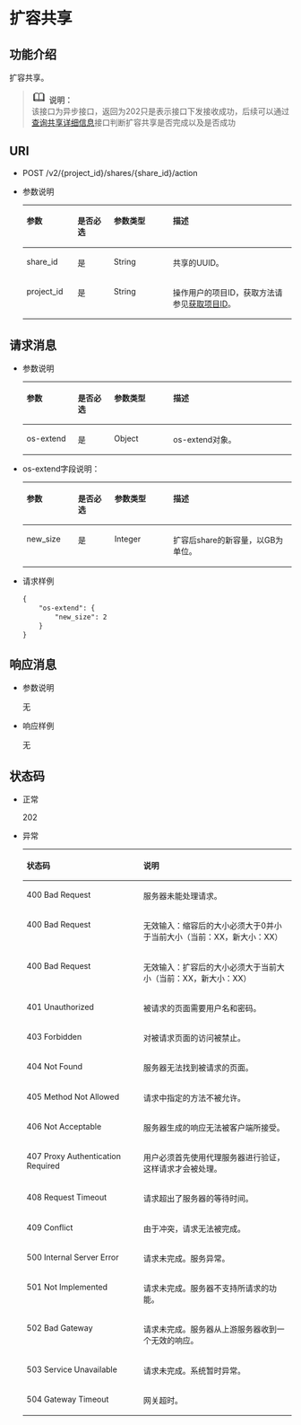 # 扩容共享<a name="zh-cn_topic_0076922221"></a>

## 功能介绍<a name="s4f6c8c4d908b42c684eb84e837062288"></a>

扩容共享。

>![](public_sys-resources/icon-note.gif) **说明：**   
>该接口为异步接口，返回为202只是表示接口下发接收成功，后续可以通过[查询共享详细信息](查询共享详细信息.md)接口判断扩容共享是否完成以及是否成功  

## URI<a name="sd7de213608b64be19fc069d3ed492035"></a>

-   POST /v2/\{project\_id\}/shares/\{share\_id\}/action
-   参数说明

    <a name="zh-cn_topic_0076901182_table45001781"></a>
    <table><thead align="left"><tr id="zh-cn_topic_0076901182_row42052973"><th class="cellrowborder" valign="top" width="18.96%" id="mcps1.1.5.1.1"><p id="p17124101410431"><a name="p17124101410431"></a><a name="p17124101410431"></a>参数</p>
    </th>
    <th class="cellrowborder" valign="top" width="13.489999999999998%" id="mcps1.1.5.1.2"><p id="p1612415146430"><a name="p1612415146430"></a><a name="p1612415146430"></a>是否必选</p>
    </th>
    <th class="cellrowborder" valign="top" width="21.93%" id="mcps1.1.5.1.3"><p id="p312416148432"><a name="p312416148432"></a><a name="p312416148432"></a>参数类型</p>
    </th>
    <th class="cellrowborder" valign="top" width="45.62%" id="mcps1.1.5.1.4"><p id="p3124181464318"><a name="p3124181464318"></a><a name="p3124181464318"></a>描述</p>
    </th>
    </tr>
    </thead>
    <tbody><tr id="zh-cn_topic_0076901182_row33631540"><td class="cellrowborder" valign="top" width="18.96%" headers="mcps1.1.5.1.1 "><p id="aedfbfdb579c44e8999a6b19f0c120f21"><a name="aedfbfdb579c44e8999a6b19f0c120f21"></a><a name="aedfbfdb579c44e8999a6b19f0c120f21"></a>share_id</p>
    </td>
    <td class="cellrowborder" valign="top" width="13.489999999999998%" headers="mcps1.1.5.1.2 "><p id="a3121e3e565c84c5c9a278230940473b8"><a name="a3121e3e565c84c5c9a278230940473b8"></a><a name="a3121e3e565c84c5c9a278230940473b8"></a>是</p>
    </td>
    <td class="cellrowborder" valign="top" width="21.93%" headers="mcps1.1.5.1.3 "><p id="ab2a72bed03004193a29602dddc423715"><a name="ab2a72bed03004193a29602dddc423715"></a><a name="ab2a72bed03004193a29602dddc423715"></a>String</p>
    </td>
    <td class="cellrowborder" valign="top" width="45.62%" headers="mcps1.1.5.1.4 "><p id="a4dc199fc384e446b91b4c696aba10de2"><a name="a4dc199fc384e446b91b4c696aba10de2"></a><a name="a4dc199fc384e446b91b4c696aba10de2"></a><span>共享的UUID。</span></p>
    </td>
    </tr>
    <tr id="zh-cn_topic_0076901182_row52334961"><td class="cellrowborder" valign="top" width="18.96%" headers="mcps1.1.5.1.1 "><p id="a13d92d0f99b64184bf787c5aaaf08e68"><a name="a13d92d0f99b64184bf787c5aaaf08e68"></a><a name="a13d92d0f99b64184bf787c5aaaf08e68"></a>project_id</p>
    </td>
    <td class="cellrowborder" valign="top" width="13.489999999999998%" headers="mcps1.1.5.1.2 "><p id="addb93471cf8f4e28868bab4ff0e872c1"><a name="addb93471cf8f4e28868bab4ff0e872c1"></a><a name="addb93471cf8f4e28868bab4ff0e872c1"></a>是</p>
    </td>
    <td class="cellrowborder" valign="top" width="21.93%" headers="mcps1.1.5.1.3 "><p id="a582ca5c66a514507a75aca16841d8b47"><a name="a582ca5c66a514507a75aca16841d8b47"></a><a name="a582ca5c66a514507a75aca16841d8b47"></a>String</p>
    </td>
    <td class="cellrowborder" valign="top" width="45.62%" headers="mcps1.1.5.1.4 "><p id="abfe5b79c46fc49e8a0a9562a7a4ee510"><a name="abfe5b79c46fc49e8a0a9562a7a4ee510"></a><a name="abfe5b79c46fc49e8a0a9562a7a4ee510"></a>操作用户的项目ID，获取方法请参见<a href="获取项目ID.md">获取项目ID</a>。</p>
    </td>
    </tr>
    </tbody>
    </table>


## 请求消息<a name="s3a7db8387fb7411d8cd846a82e921b21"></a>

-   参数说明

    <a name="td1edbbef558c45dc93c04a19b4d19c95"></a>
    <table><thead align="left"><tr id="r6316f3ede17f448b8d59d8f206e4cb2d"><th class="cellrowborder" valign="top" width="19.041904190419043%" id="mcps1.1.5.1.1"><p id="p131881436162417"><a name="p131881436162417"></a><a name="p131881436162417"></a>参数</p>
    </th>
    <th class="cellrowborder" valign="top" width="13.491349134913492%" id="mcps1.1.5.1.2"><p id="p191881736142411"><a name="p191881736142411"></a><a name="p191881736142411"></a>是否必选</p>
    </th>
    <th class="cellrowborder" valign="top" width="21.992199219921993%" id="mcps1.1.5.1.3"><p id="p720210367248"><a name="p720210367248"></a><a name="p720210367248"></a>参数类型</p>
    </th>
    <th class="cellrowborder" valign="top" width="45.474547454745476%" id="mcps1.1.5.1.4"><p id="p520212367242"><a name="p520212367242"></a><a name="p520212367242"></a>描述</p>
    </th>
    </tr>
    </thead>
    <tbody><tr id="r66d0739dd8074f8fb9f374eb544d4975"><td class="cellrowborder" valign="top" width="19.041904190419043%" headers="mcps1.1.5.1.1 "><p id="zh-cn_topic_0076901182_p558669416566"><a name="zh-cn_topic_0076901182_p558669416566"></a><a name="zh-cn_topic_0076901182_p558669416566"></a>os-extend</p>
    </td>
    <td class="cellrowborder" valign="top" width="13.491349134913492%" headers="mcps1.1.5.1.2 "><p id="aa732e4db77d047edb2a11e0c9849eef9"><a name="aa732e4db77d047edb2a11e0c9849eef9"></a><a name="aa732e4db77d047edb2a11e0c9849eef9"></a>是</p>
    </td>
    <td class="cellrowborder" valign="top" width="21.992199219921993%" headers="mcps1.1.5.1.3 "><p id="a98e384c67a554123a24dda987cef6c10"><a name="a98e384c67a554123a24dda987cef6c10"></a><a name="a98e384c67a554123a24dda987cef6c10"></a>Object</p>
    </td>
    <td class="cellrowborder" valign="top" width="45.474547454745476%" headers="mcps1.1.5.1.4 "><p id="a58584a8208054f19b1d8b19d5d1d998a"><a name="a58584a8208054f19b1d8b19d5d1d998a"></a><a name="a58584a8208054f19b1d8b19d5d1d998a"></a>os-extend对象。</p>
    </td>
    </tr>
    </tbody>
    </table>

-   os-extend字段说明：

    <a name="t5f52f8ee95e042c999e4c980a32639ca"></a>
    <table><thead align="left"><tr id="r927230140bfd4f158c1e71fdd1175ac8"><th class="cellrowborder" valign="top" width="19.09190919091909%" id="mcps1.1.5.1.1"><p id="p471810438242"><a name="p471810438242"></a><a name="p471810438242"></a>参数</p>
    </th>
    <th class="cellrowborder" valign="top" width="13.611361136113612%" id="mcps1.1.5.1.2"><p id="p1971864317241"><a name="p1971864317241"></a><a name="p1971864317241"></a>是否必选</p>
    </th>
    <th class="cellrowborder" valign="top" width="21.802180218021803%" id="mcps1.1.5.1.3"><p id="p13718114314248"><a name="p13718114314248"></a><a name="p13718114314248"></a>参数类型</p>
    </th>
    <th class="cellrowborder" valign="top" width="45.4945494549455%" id="mcps1.1.5.1.4"><p id="p1971810432247"><a name="p1971810432247"></a><a name="p1971810432247"></a>描述</p>
    </th>
    </tr>
    </thead>
    <tbody><tr id="rc028b30fffb54c19a3beb3b6076a1c22"><td class="cellrowborder" valign="top" width="19.09190919091909%" headers="mcps1.1.5.1.1 "><p id="zh-cn_topic_0076901182_p175453116566"><a name="zh-cn_topic_0076901182_p175453116566"></a><a name="zh-cn_topic_0076901182_p175453116566"></a>new_size</p>
    </td>
    <td class="cellrowborder" valign="top" width="13.611361136113612%" headers="mcps1.1.5.1.2 "><p id="a21f0e930a19543bbbf58337ee63c2b51"><a name="a21f0e930a19543bbbf58337ee63c2b51"></a><a name="a21f0e930a19543bbbf58337ee63c2b51"></a>是</p>
    </td>
    <td class="cellrowborder" valign="top" width="21.802180218021803%" headers="mcps1.1.5.1.3 "><p id="ac05b15b7a921463a8b6bb53b8a087420"><a name="ac05b15b7a921463a8b6bb53b8a087420"></a><a name="ac05b15b7a921463a8b6bb53b8a087420"></a>Integer</p>
    </td>
    <td class="cellrowborder" valign="top" width="45.4945494549455%" headers="mcps1.1.5.1.4 "><p id="a08a732f87cea4d28b8931eb0b3621bc9"><a name="a08a732f87cea4d28b8931eb0b3621bc9"></a><a name="a08a732f87cea4d28b8931eb0b3621bc9"></a>扩容后share的新容量，以GB为单位。</p>
    </td>
    </tr>
    </tbody>
    </table>


-   请求样例

    ```
    {
        "os-extend": {
            "new_size": 2
        }
    }
    ```


## 响应消息<a name="s8703d904c5b7413188ce12352326a73e"></a>

-   参数说明

    无


-   响应样例

    无


## 状态码<a name="s7194f469973442a09f40e4760eb0a747"></a>

-   正常

    202

-   异常

    <a name="zh-cn_topic_0076901182_table24991814"></a>
    <table><thead align="left"><tr id="zh-cn_topic_0076901182_row17706563"><th class="cellrowborder" valign="top" width="43.43%" id="mcps1.1.3.1.1"><p id="zh-cn_topic_0076901182_p24945537"><a name="zh-cn_topic_0076901182_p24945537"></a><a name="zh-cn_topic_0076901182_p24945537"></a>状态码</p>
    </th>
    <th class="cellrowborder" valign="top" width="56.57%" id="mcps1.1.3.1.2"><p id="zh-cn_topic_0076901182_p7322627"><a name="zh-cn_topic_0076901182_p7322627"></a><a name="zh-cn_topic_0076901182_p7322627"></a>说明</p>
    </th>
    </tr>
    </thead>
    <tbody><tr id="zh-cn_topic_0076901182_row56261938"><td class="cellrowborder" valign="top" width="43.43%" headers="mcps1.1.3.1.1 "><p id="zh-cn_topic_0076901182_p60923125"><a name="zh-cn_topic_0076901182_p60923125"></a><a name="zh-cn_topic_0076901182_p60923125"></a>400 Bad Request</p>
    </td>
    <td class="cellrowborder" valign="top" width="56.57%" headers="mcps1.1.3.1.2 "><p id="zh-cn_topic_0076901182_p35826101"><a name="zh-cn_topic_0076901182_p35826101"></a><a name="zh-cn_topic_0076901182_p35826101"></a>服务器未能处理请求。</p>
    </td>
    </tr>
    <tr id="r6a88088baf7c4c158aa8a4c6bccf7c34"><td class="cellrowborder" valign="top" width="43.43%" headers="mcps1.1.3.1.1 "><p id="zh-cn_topic_0076901182_p534990621322"><a name="zh-cn_topic_0076901182_p534990621322"></a><a name="zh-cn_topic_0076901182_p534990621322"></a>400 Bad Request</p>
    </td>
    <td class="cellrowborder" valign="top" width="56.57%" headers="mcps1.1.3.1.2 "><p id="a831eaa0025e24bd6884fed2bb2a5df4f"><a name="a831eaa0025e24bd6884fed2bb2a5df4f"></a><a name="a831eaa0025e24bd6884fed2bb2a5df4f"></a>无效输入：缩容后的大小必须大于0并小于当前大小（当前：XX，新大小：XX）</p>
    </td>
    </tr>
    <tr id="r4bc3f27fc2384de9ade4c5976682e08d"><td class="cellrowborder" valign="top" width="43.43%" headers="mcps1.1.3.1.1 "><p id="a59b5a7ea71554a679c1147c64cbbf34a"><a name="a59b5a7ea71554a679c1147c64cbbf34a"></a><a name="a59b5a7ea71554a679c1147c64cbbf34a"></a>400 Bad Request</p>
    </td>
    <td class="cellrowborder" valign="top" width="56.57%" headers="mcps1.1.3.1.2 "><p id="ae6d27ab5da85456aa12088fd4e2afe71"><a name="ae6d27ab5da85456aa12088fd4e2afe71"></a><a name="ae6d27ab5da85456aa12088fd4e2afe71"></a>无效输入：扩容后的大小必须大于当前大小（当前：XX，新大小：XX）</p>
    </td>
    </tr>
    <tr id="zh-cn_topic_0076901182_row53999455"><td class="cellrowborder" valign="top" width="43.43%" headers="mcps1.1.3.1.1 "><p id="zh-cn_topic_0076901182_p11879716"><a name="zh-cn_topic_0076901182_p11879716"></a><a name="zh-cn_topic_0076901182_p11879716"></a>401 Unauthorized</p>
    </td>
    <td class="cellrowborder" valign="top" width="56.57%" headers="mcps1.1.3.1.2 "><p id="zh-cn_topic_0076901182_p22732954"><a name="zh-cn_topic_0076901182_p22732954"></a><a name="zh-cn_topic_0076901182_p22732954"></a>被请求的页面需要用户名和密码。</p>
    </td>
    </tr>
    <tr id="zh-cn_topic_0076901182_row3269999"><td class="cellrowborder" valign="top" width="43.43%" headers="mcps1.1.3.1.1 "><p id="zh-cn_topic_0076901182_p63543344"><a name="zh-cn_topic_0076901182_p63543344"></a><a name="zh-cn_topic_0076901182_p63543344"></a>403 Forbidden</p>
    </td>
    <td class="cellrowborder" valign="top" width="56.57%" headers="mcps1.1.3.1.2 "><p id="zh-cn_topic_0076901182_p46737271"><a name="zh-cn_topic_0076901182_p46737271"></a><a name="zh-cn_topic_0076901182_p46737271"></a>对被请求页面的访问被禁止。</p>
    </td>
    </tr>
    <tr id="zh-cn_topic_0076901182_row17982255"><td class="cellrowborder" valign="top" width="43.43%" headers="mcps1.1.3.1.1 "><p id="zh-cn_topic_0076901182_p47276535"><a name="zh-cn_topic_0076901182_p47276535"></a><a name="zh-cn_topic_0076901182_p47276535"></a>404 Not Found</p>
    </td>
    <td class="cellrowborder" valign="top" width="56.57%" headers="mcps1.1.3.1.2 "><p id="zh-cn_topic_0076901182_p4194103"><a name="zh-cn_topic_0076901182_p4194103"></a><a name="zh-cn_topic_0076901182_p4194103"></a>服务器无法找到被请求的页面。</p>
    </td>
    </tr>
    <tr id="zh-cn_topic_0076901182_row37746932"><td class="cellrowborder" valign="top" width="43.43%" headers="mcps1.1.3.1.1 "><p id="zh-cn_topic_0076901182_p37602652"><a name="zh-cn_topic_0076901182_p37602652"></a><a name="zh-cn_topic_0076901182_p37602652"></a>405 Method Not Allowed</p>
    </td>
    <td class="cellrowborder" valign="top" width="56.57%" headers="mcps1.1.3.1.2 "><p id="zh-cn_topic_0076901182_p25915985"><a name="zh-cn_topic_0076901182_p25915985"></a><a name="zh-cn_topic_0076901182_p25915985"></a>请求中指定的方法不被允许。</p>
    </td>
    </tr>
    <tr id="zh-cn_topic_0076901182_row31917275"><td class="cellrowborder" valign="top" width="43.43%" headers="mcps1.1.3.1.1 "><p id="zh-cn_topic_0076901182_p35162510"><a name="zh-cn_topic_0076901182_p35162510"></a><a name="zh-cn_topic_0076901182_p35162510"></a>406 Not Acceptable</p>
    </td>
    <td class="cellrowborder" valign="top" width="56.57%" headers="mcps1.1.3.1.2 "><p id="zh-cn_topic_0076901182_p29591041"><a name="zh-cn_topic_0076901182_p29591041"></a><a name="zh-cn_topic_0076901182_p29591041"></a>服务器生成的响应无法被客户端所接受。</p>
    </td>
    </tr>
    <tr id="zh-cn_topic_0076901182_row64992778"><td class="cellrowborder" valign="top" width="43.43%" headers="mcps1.1.3.1.1 "><p id="zh-cn_topic_0076901182_p29923648"><a name="zh-cn_topic_0076901182_p29923648"></a><a name="zh-cn_topic_0076901182_p29923648"></a>407 Proxy Authentication Required</p>
    </td>
    <td class="cellrowborder" valign="top" width="56.57%" headers="mcps1.1.3.1.2 "><p id="zh-cn_topic_0076901182_p7896460"><a name="zh-cn_topic_0076901182_p7896460"></a><a name="zh-cn_topic_0076901182_p7896460"></a>用户必须首先使用代理服务器进行验证，这样请求才会被处理。</p>
    </td>
    </tr>
    <tr id="zh-cn_topic_0076901182_row3959276"><td class="cellrowborder" valign="top" width="43.43%" headers="mcps1.1.3.1.1 "><p id="zh-cn_topic_0076901182_p52265969"><a name="zh-cn_topic_0076901182_p52265969"></a><a name="zh-cn_topic_0076901182_p52265969"></a>408 Request Timeout</p>
    </td>
    <td class="cellrowborder" valign="top" width="56.57%" headers="mcps1.1.3.1.2 "><p id="zh-cn_topic_0076901182_p5685119"><a name="zh-cn_topic_0076901182_p5685119"></a><a name="zh-cn_topic_0076901182_p5685119"></a>请求超出了服务器的等待时间。</p>
    </td>
    </tr>
    <tr id="zh-cn_topic_0076901182_row51166072"><td class="cellrowborder" valign="top" width="43.43%" headers="mcps1.1.3.1.1 "><p id="zh-cn_topic_0076901182_p50811173"><a name="zh-cn_topic_0076901182_p50811173"></a><a name="zh-cn_topic_0076901182_p50811173"></a>409 Conflict</p>
    </td>
    <td class="cellrowborder" valign="top" width="56.57%" headers="mcps1.1.3.1.2 "><p id="zh-cn_topic_0076901182_p22064367"><a name="zh-cn_topic_0076901182_p22064367"></a><a name="zh-cn_topic_0076901182_p22064367"></a>由于冲突，请求无法被完成。</p>
    </td>
    </tr>
    <tr id="zh-cn_topic_0076901182_row64361578"><td class="cellrowborder" valign="top" width="43.43%" headers="mcps1.1.3.1.1 "><p id="zh-cn_topic_0076901182_p45905321"><a name="zh-cn_topic_0076901182_p45905321"></a><a name="zh-cn_topic_0076901182_p45905321"></a>500 Internal Server Error</p>
    </td>
    <td class="cellrowborder" valign="top" width="56.57%" headers="mcps1.1.3.1.2 "><p id="zh-cn_topic_0076901182_p27343545"><a name="zh-cn_topic_0076901182_p27343545"></a><a name="zh-cn_topic_0076901182_p27343545"></a>请求未完成。服务异常。</p>
    </td>
    </tr>
    <tr id="zh-cn_topic_0076901182_row44765319"><td class="cellrowborder" valign="top" width="43.43%" headers="mcps1.1.3.1.1 "><p id="zh-cn_topic_0076901182_p2112211"><a name="zh-cn_topic_0076901182_p2112211"></a><a name="zh-cn_topic_0076901182_p2112211"></a>501 Not Implemented</p>
    </td>
    <td class="cellrowborder" valign="top" width="56.57%" headers="mcps1.1.3.1.2 "><p id="zh-cn_topic_0076901182_p36871363"><a name="zh-cn_topic_0076901182_p36871363"></a><a name="zh-cn_topic_0076901182_p36871363"></a>请求未完成。服务器不支持所请求的功能。</p>
    </td>
    </tr>
    <tr id="zh-cn_topic_0076901182_row63406812"><td class="cellrowborder" valign="top" width="43.43%" headers="mcps1.1.3.1.1 "><p id="zh-cn_topic_0076901182_p35678142"><a name="zh-cn_topic_0076901182_p35678142"></a><a name="zh-cn_topic_0076901182_p35678142"></a>502 Bad Gateway</p>
    </td>
    <td class="cellrowborder" valign="top" width="56.57%" headers="mcps1.1.3.1.2 "><p id="zh-cn_topic_0076901182_p4248376"><a name="zh-cn_topic_0076901182_p4248376"></a><a name="zh-cn_topic_0076901182_p4248376"></a>请求未完成。服务器从上游服务器收到一个无效的响应。</p>
    </td>
    </tr>
    <tr id="zh-cn_topic_0076901182_row38235390"><td class="cellrowborder" valign="top" width="43.43%" headers="mcps1.1.3.1.1 "><p id="zh-cn_topic_0076901182_p10058896"><a name="zh-cn_topic_0076901182_p10058896"></a><a name="zh-cn_topic_0076901182_p10058896"></a>503 Service Unavailable</p>
    </td>
    <td class="cellrowborder" valign="top" width="56.57%" headers="mcps1.1.3.1.2 "><p id="zh-cn_topic_0076901182_p9464271"><a name="zh-cn_topic_0076901182_p9464271"></a><a name="zh-cn_topic_0076901182_p9464271"></a>请求未完成。系统暂时异常。</p>
    </td>
    </tr>
    <tr id="zh-cn_topic_0076901182_row18069578"><td class="cellrowborder" valign="top" width="43.43%" headers="mcps1.1.3.1.1 "><p id="zh-cn_topic_0076901182_p54349751"><a name="zh-cn_topic_0076901182_p54349751"></a><a name="zh-cn_topic_0076901182_p54349751"></a>504 Gateway Timeout</p>
    </td>
    <td class="cellrowborder" valign="top" width="56.57%" headers="mcps1.1.3.1.2 "><p id="zh-cn_topic_0076901182_p40253700"><a name="zh-cn_topic_0076901182_p40253700"></a><a name="zh-cn_topic_0076901182_p40253700"></a>网关超时。</p>
    </td>
    </tr>
    </tbody>
    </table>


